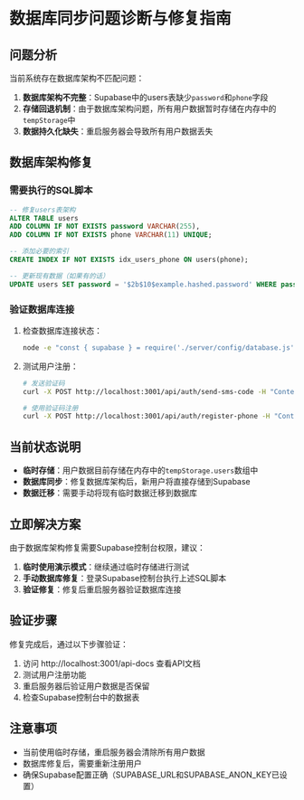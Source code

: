 # 数据库同步问题诊断与修复指南

## 问题分析

当前系统存在数据库架构不匹配问题：

1. **数据库架构不完整**：Supabase中的users表缺少`password`和`phone`字段
2. **存储回退机制**：由于数据库架构问题，所有用户数据暂时存储在内存中的`tempStorage`中
3. **数据持久化缺失**：重启服务器会导致所有用户数据丢失

## 数据库架构修复

### 需要执行的SQL脚本

```sql
-- 修复users表架构
ALTER TABLE users 
ADD COLUMN IF NOT EXISTS password VARCHAR(255),
ADD COLUMN IF NOT EXISTS phone VARCHAR(11) UNIQUE;

-- 添加必要的索引
CREATE INDEX IF NOT EXISTS idx_users_phone ON users(phone);

-- 更新现有数据（如果有的话）
UPDATE users SET password = '$2b$10$example.hashed.password' WHERE password IS NULL;
```

### 验证数据库连接

1. 检查数据库连接状态：
   ```bash
   node -e "const { supabase } = require('./server/config/database.js'); supabase.from('users').select('*').then(console.log).catch(console.error)"
   ```

2. 测试用户注册：
   ```bash
   # 发送验证码
   curl -X POST http://localhost:3001/api/auth/send-sms-code -H "Content-Type: application/json" -d '{"phone":"13800138000"}'
   
   # 使用验证码注册
   curl -X POST http://localhost:3001/api/auth/register-phone -H "Content-Type: application/json" -d '{"phone":"13800138000","code":"收到的验证码","username":"测试用户","password":"test123"}'
   ```

## 当前状态说明

- **临时存储**：用户数据目前存储在内存中的`tempStorage.users`数组中
- **数据库同步**：修复数据库架构后，新用户将直接存储到Supabase
- **数据迁移**：需要手动将现有临时数据迁移到数据库

## 立即解决方案

由于数据库架构修复需要Supabase控制台权限，建议：

1. **临时使用演示模式**：继续通过临时存储进行测试
2. **手动数据库修复**：登录Supabase控制台执行上述SQL脚本
3. **验证修复**：修复后重启服务器验证数据库连接

## 验证步骤

修复完成后，通过以下步骤验证：

1. 访问 http://localhost:3001/api-docs 查看API文档
2. 测试用户注册功能
3. 重启服务器后验证用户数据是否保留
4. 检查Supabase控制台中的数据表

## 注意事项

- 当前使用临时存储，重启服务器会清除所有用户数据
- 数据库修复后，需要重新注册用户
- 确保Supabase配置正确（SUPABASE_URL和SUPABASE_ANON_KEY已设置）